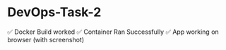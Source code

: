# DevOps-Task-2
✅ Docker Build worked
✅ Container Ran Successfully
✅ App working on browser (with screenshot)
